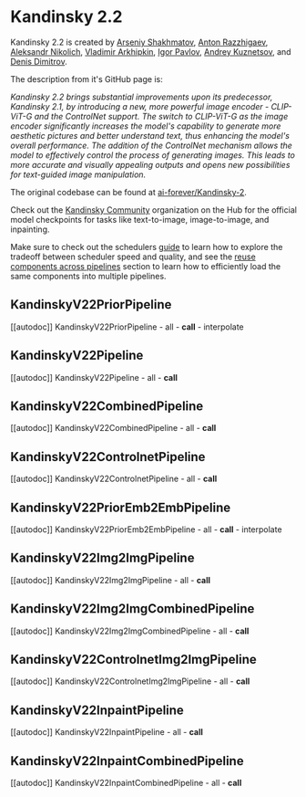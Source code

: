 <!--Copyright 2024 The HuggingFace Team. All rights reserved.
Licensed under the Apache License, Version 2.0 (the "License"); you may not use this file except in compliance with
the License. You may obtain a copy of the License at
http://www.apache.org/licenses/LICENSE-2.0
Unless required by applicable law or agreed to in writing, software distributed under the License is distributed on
an "AS IS" BASIS, WITHOUT WARRANTIES OR CONDITIONS OF ANY KIND, either express or implied. See the License for the
specific language governing permissions and limitations under the License.
-->

# Kandinsky 2.2

Kandinsky 2.2 is created by [Arseniy Shakhmatov](https://github.com/cene555), [Anton Razzhigaev](https://github.com/razzant), [Aleksandr Nikolich](https://github.com/AlexWortega), [Vladimir Arkhipkin](https://github.com/oriBetelgeuse), [Igor Pavlov](https://github.com/boomb0om), [Andrey Kuznetsov](https://github.com/kuznetsoffandrey), and [Denis Dimitrov](https://github.com/denndimitrov).

The description from it's GitHub page is:

*Kandinsky 2.2 brings substantial improvements upon its predecessor, Kandinsky 2.1, by introducing a new, more powerful image encoder - CLIP-ViT-G and the ControlNet support. The switch to CLIP-ViT-G as the image encoder significantly increases the model's capability to generate more aesthetic pictures and better understand text, thus enhancing the model's overall performance. The addition of the ControlNet mechanism allows the model to effectively control the process of generating images. This leads to more accurate and visually appealing outputs and opens new possibilities for text-guided image manipulation.*

The original codebase can be found at [ai-forever/Kandinsky-2](https://github.com/ai-forever/Kandinsky-2).

<Tip>

Check out the [Kandinsky Community](https://huggingface.co/kandinsky-community) organization on the Hub for the official model checkpoints for tasks like text-to-image, image-to-image, and inpainting.

</Tip>

<Tip>

Make sure to check out the schedulers [guide](../../using-diffusers/schedulers.md) to learn how to explore the tradeoff between scheduler speed and quality, and see the [reuse components across pipelines](../../using-diffusers/loading#reuse-components-across-pipelines) section to learn how to efficiently load the same components into multiple pipelines.

</Tip>

## KandinskyV22PriorPipeline

[[autodoc]] KandinskyV22PriorPipeline
	- all
	- __call__
	- interpolate

## KandinskyV22Pipeline

[[autodoc]] KandinskyV22Pipeline
	- all
	- __call__

## KandinskyV22CombinedPipeline

[[autodoc]] KandinskyV22CombinedPipeline
	- all
	- __call__

## KandinskyV22ControlnetPipeline

[[autodoc]] KandinskyV22ControlnetPipeline
	- all
	- __call__

## KandinskyV22PriorEmb2EmbPipeline

[[autodoc]] KandinskyV22PriorEmb2EmbPipeline
	- all
	- __call__
	- interpolate

## KandinskyV22Img2ImgPipeline

[[autodoc]] KandinskyV22Img2ImgPipeline
	- all
	- __call__

## KandinskyV22Img2ImgCombinedPipeline

[[autodoc]] KandinskyV22Img2ImgCombinedPipeline
	- all
	- __call__

## KandinskyV22ControlnetImg2ImgPipeline

[[autodoc]] KandinskyV22ControlnetImg2ImgPipeline
	- all
	- __call__

## KandinskyV22InpaintPipeline

[[autodoc]] KandinskyV22InpaintPipeline
	- all
	- __call__

## KandinskyV22InpaintCombinedPipeline

[[autodoc]] KandinskyV22InpaintCombinedPipeline
	- all
	- __call__
